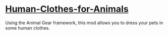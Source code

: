 # [Human-Clothes-for-Animals](https://steamcommunity.com/sharedfiles/filedetails/?edit=true&id=2937917631)

Using the Animal Gear framework, this mod allows you to dress your pets in some human clothes.

